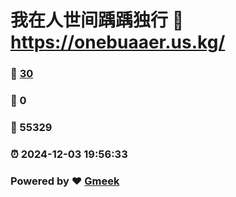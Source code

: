 # 我在人世间踽踽独行 :link: https://onebuaaer.us.kg/ 
### :page_facing_up: [30](https://onebuaaer.us.kg//tag.html) 
### :speech_balloon: 0 
### :hibiscus: 55329 
### :alarm_clock: 2024-12-03 19:56:33 
### Powered by :heart: [Gmeek](https://github.com/Meekdai/Gmeek)
